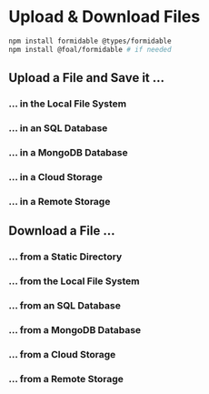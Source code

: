 # Upload & Download Files

```sh
npm install formidable @types/formidable
npm install @foal/formidable # if needed
```

## Upload a File and Save it ...

### ... in the Local File System
### ... in an SQL Database
### ... in a MongoDB Database
### ... in a Cloud Storage
### ... in a Remote Storage

## Download a File ...

### ... from a Static Directory
### ... from the Local File System
### ... from an SQL Database
### ... from a MongoDB Database
### ... from a Cloud Storage
### ... from a Remote Storage